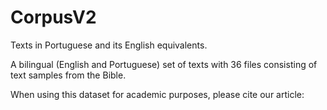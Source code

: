 # CorpusV2
Texts in Portuguese and its English equivalents.

A bilingual (English and Portuguese) set of texts with  36  files consisting of text samples from the Bible.

When using this dataset for academic purposes, please cite our article:

